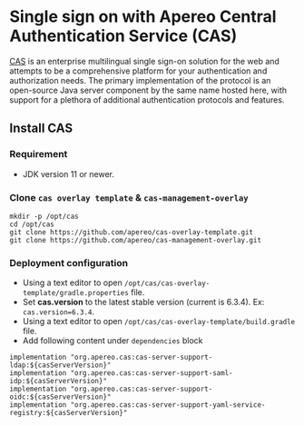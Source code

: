 Single sign on with Apereo Central Authentication Service (CAS)
===============================================================
[CAS](https://apereo.github.io/cas/) is an enterprise multilingual single sign-on  solution for the web and attempts to be a  comprehensive platform for your authentication and authorization needs.
The primary implementation of the protocol is an open-source Java server component by the same name hosted here,  with support for a plethora of additional  authentication protocols and features.

## Install CAS

### Requirement
* JDK version 11 or newer.

### Clone `cas overlay template` & `cas-management-overlay`
```shell
mkdir -p /opt/cas
cd /opt/cas
git clone https://github.com/apereo/cas-overlay-template.git
git clone https://github.com/apereo/cas-management-overlay.git
```

### Deployment configuration
* Using a text editor to open `/opt/cas/cas-overlay-template/gradle.properties` file.
* Set **cas.version** to the latest stable version (current is 6.3.4). Ex: `cas.version=6.3.4`.
* Using a text editor to open `/opt/cas/cas-overlay-template/build.gradle` file.
* Add following content under `dependencies` block
```
implementation "org.apereo.cas:cas-server-support-ldap:${casServerVersion}"
implementation "org.apereo.cas:cas-server-support-saml-idp:${casServerVersion}"
implementation "org.apereo.cas:cas-server-support-oidc:${casServerVersion}"
implementation "org.apereo.cas:cas-server-support-yaml-service-registry:${casServerVersion}"
```
